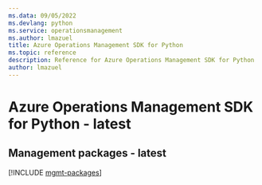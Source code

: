 ```yaml
---
ms.data: 09/05/2022
ms.devlang: python
ms.service: operationsmanagement
ms.author: lmazuel
title: Azure Operations Management SDK for Python
ms.topic: reference
description: Reference for Azure Operations Management SDK for Python
author: lmazuel
---
```

# Azure Operations Management SDK for Python - latest

## Management packages - latest
[!INCLUDE [mgmt-packages](operations-management-mgmt-index.md)]